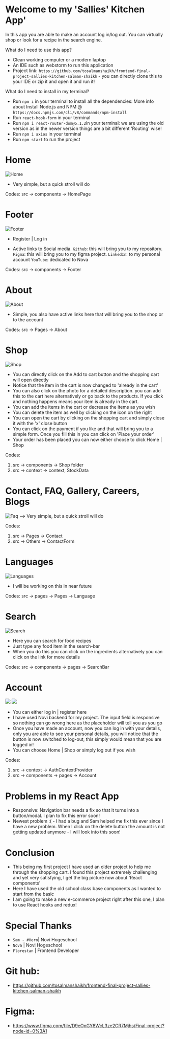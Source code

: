 # Welcome to my 'Sallies' Kitchen App' 
In this app you are able to make an account log in/log out. You can virtually shop or look for a recipe in the search engine.

What do I need to use this app?
- Clean working computer or a modern laptop 
- An IDE such as webstorm to run this application
- Project link: `https://github.com/tosalmanshaikh/frontend-final-project-sallies-kitchen-salman-shaikh` - you can directly clone this to your IDE or zip it and open it and run it!

What do I need to install in my terminal?
- Run `npm i` in your terminal to install all the dependencies: More info about Install Node.js and NPM @ `https://docs.npmjs.com/cli/v8/commands/npm-install`
- Run `react-hook-form` in your terminal
- Run `npm i react-router-dom@5.1.2`in your terminal: we are using the old version as in the newer version things are a bit different 'Routing' wise!
- Run `npm i axios` in your terminal
- Run `npm start` to run the project

# Home
![Home](src/images/ReadMeImages/Home.jpg)
- Very simple, but a quick stroll will do

Codes: src -> components -> HomePage

# Footer
![Footer](src/images/ReadMeImages/Footer.jpg)
- Register | Log in

- Active links to Social media.
`Github`: this will bring you to my repository.
`Figma`: this will bring you to my figma project.
`LinkedIn`: to my personal account
`YouTube`: dedicated to Nova

Codes: src -> components -> Footer

# About
![About](src/images/ReadMeImages/About.jpg)
- Simple, you also have active links here that will bring you to the shop or to the account

Codes: src -> Pages -> About

# Shop
![Shop](src/images/ReadMeImages/Shop.jpg)
- You can directly click on the Add to cart button and the shopping cart will open directly
- Notice that the item in the cart is now changed to 'already in the cart'
- You can also click on the photo for a detailed description. you can add this to the cart here alternatively or go back to the products. If you click and nothing happens means your item is already in the cart.
- You can add the items in the cart or decrease the items as you wish
- You can delete the item as well by clicking on the icon on the right
- You can open the cart by clicking on the shopping cart and simply close it with the 'x' close button
- You can click on the payment if you like and that will bring you to a simple form. Once you fill this in you can click on 'Place your order'
- Your order has been placed you can now either choose to click Home | Shop

Codes: 
1. src -> components -> Shop folder
2. src -> context -> context, StockData

# Contact, FAQ, Gallery, Careers, Blogs
![Faq](src/images/ReadMeImages/Faq.jpg)
--> Very simple, but a quick stroll will do

Codes: 
1. src -> Pages -> Contact
2. src -> Others -> ContactForm


# Languages
![Languages](src/images/ReadMeImages/Languages.jpg)
- I will be working on this in near future

Codes: src -> pages -> Pages -> Language

# Search
![Search](src/images/ReadMeImages/Search.jpg)
- Here you can search for food recipes
- Just type any food item in the search-bar
- When you do this you can click on the ingredients alternatively you can click on the link for more details

Codes: src -> components -> pages -> SearchBar


# Account
![](src/images/ReadMeImages/LogIn.jpg)
![](src/images/ReadMeImages/Register.jpg)
- You can either log in | register here
- I have used Novi backend for my project. The input field is responsive so nothing can go wrong here as the placeholder will tell you as you go 
- Once you have made an account, now you can log in with your details, only you are able to see your personal details, you will notice that the button is now switched to log-out, this simply would mean that you are logged in!
- You can choose Home | Shop or simply log out if you wish

Codes: 
1. src -> context -> AuthContextProvider
2. src -> components -> pages -> Account


# Problems in my React App
- Responsive: Navigation bar needs a fix so that it turns into a button/modal. I plan to fix this error soon!
- Newest problem :( - I had a bug and Sam helped me fix this ever since I have a new problem. When I click on the delete button the amount is not getting updated anymore - I will look into this soon! 


# Conclusion
- This being my first project I have used an older project to help me through the shopping cart. I found this project extremely challenging and yet very satisfying, I get the big picture now about 'React components'
- Here I have used the old school class base components as I wanted to start from the basic
- I am going to make a new e-commerce project right after this one, I plan to use React hooks and redux!


# Special Thanks 
- `Sam - #Hero`| Novi Hogeschool 
- `Nova` | Novi Hogeschool 
- `Florestan` | Frontend Developer 


# Git hub:  
- https://github.com/tosalmanshaikh/frontend-final-project-sallies-kitchen-salman-shaikh


# Figma:
- https://www.figma.com/file/D9eOnGY8WcL3ze2CR7Mjhs/Final-project?node-id=0%3A1

